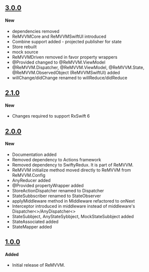 ## [3.0.0](https://github.com/dgrzeszczak/ReMVVM/releases/tag/3.0.0)

#### New
- dependencies removed
- ReMVVMCore and ReMVVMSwiftUI introduced 
- Combine support added - projected publisher for state 
- Store rebuilt
- mock source 
- ReMVVMDriven removed in favor property wrappers
- @Provided changed to @ReMVVM.ViewModel
- @ReMVVM.Dispatcher, @ReMVVM.ViewModel, @ReMVVM.State, @ReMVVM.ObservedObject (ReMVVMSwiftUI) added
- willChange/didChange renamed to willReduce/didReduce


## [2.1.0](https://github.com/dgrzeszczak/ReMVVM/releases/tag/2.0.1)

#### New
- Changes required to support RxSwift 6

## [2.0.0](https://github.com/dgrzeszczak/ReMVVM/releases/tag/2.0.0)

#### New
- Documentation added
- Removed dependency to Actions framework
- Removed dependency to SwiftyRedux. It is part of ReMVVM.
-  ReMVVM initialize method moved directly to ReMVVM from ReMVVM.Config
- AnyReducer added
- @Provided propertyWrapper added
- StoreActionDispatcher renamed to Dispatcher
- StateSubbscriber renamed to StateObserver
- applyMiddleware method in Middleware refactored to onNext
- Interceptor introduced in middleware instead of middleware's Dispatcher<>/AnyDispatcher<>
- StateSubbject, AnyStateSybbject, MockStateSubbject added
- StateAssociated added
- StateMapper added

## [1.0.0](https://github.com/dgrzeszczak/ReMVVM/releases/tag/1.0.0)

#### Added
- Initial release of ReMVVM.
